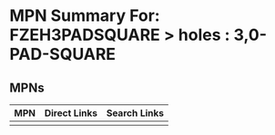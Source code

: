 



# MPN Summary For: FZEH3PADSQUARE > holes : 3,0-PAD-SQUARE

## MPNs
  

|MPN|Direct Links|Search Links|
| :--- | :--- | :--- |
||||
